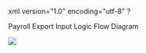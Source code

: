 xml version="1.0" encoding="utf-8" ?





Payroll Export Input Logic Flow Diagram




![](/img/dstPayrollExport_Input.png)